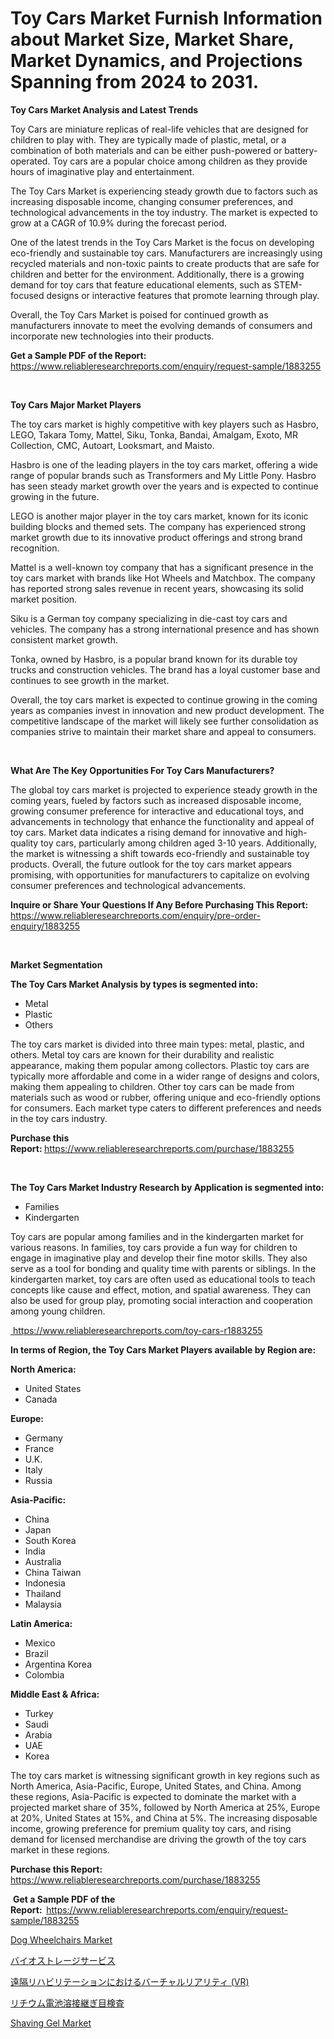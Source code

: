 <p><h1>Toy Cars Market Furnish Information about Market Size, Market Share, Market Dynamics, and Projections Spanning from 2024 to 2031.</h1></p><p><strong>Toy Cars Market Analysis and Latest Trends</strong></p>
<p><p>Toy Cars are miniature replicas of real-life vehicles that are designed for children to play with. They are typically made of plastic, metal, or a combination of both materials and can be either push-powered or battery-operated. Toy cars are a popular choice among children as they provide hours of imaginative play and entertainment.</p><p>The Toy Cars Market is experiencing steady growth due to factors such as increasing disposable income, changing consumer preferences, and technological advancements in the toy industry. The market is expected to grow at a CAGR of 10.9% during the forecast period.</p><p>One of the latest trends in the Toy Cars Market is the focus on developing eco-friendly and sustainable toy cars. Manufacturers are increasingly using recycled materials and non-toxic paints to create products that are safe for children and better for the environment. Additionally, there is a growing demand for toy cars that feature educational elements, such as STEM-focused designs or interactive features that promote learning through play.</p><p>Overall, the Toy Cars Market is poised for continued growth as manufacturers innovate to meet the evolving demands of consumers and incorporate new technologies into their products.</p></p>
<p><strong>Get a Sample PDF of the Report:&nbsp;</strong> <a href="https://www.reliableresearchreports.com/enquiry/request-sample/1883255">https://www.reliableresearchreports.com/enquiry/request-sample/1883255</a></p>
<p>&nbsp;</p>
<p><strong>Toy Cars Major Market Players</strong></p>
<p><p>The toy cars market is highly competitive with key players such as Hasbro, LEGO, Takara Tomy, Mattel, Siku, Tonka, Bandai, Amalgam, Exoto, MR Collection, CMC, Autoart, Looksmart, and Maisto. </p><p>Hasbro is one of the leading players in the toy cars market, offering a wide range of popular brands such as Transformers and My Little Pony. Hasbro has seen steady market growth over the years and is expected to continue growing in the future.</p><p>LEGO is another major player in the toy cars market, known for its iconic building blocks and themed sets. The company has experienced strong market growth due to its innovative product offerings and strong brand recognition.</p><p>Mattel is a well-known toy company that has a significant presence in the toy cars market with brands like Hot Wheels and Matchbox. The company has reported strong sales revenue in recent years, showcasing its solid market position.</p><p>Siku is a German toy company specializing in die-cast toy cars and vehicles. The company has a strong international presence and has shown consistent market growth.</p><p>Tonka, owned by Hasbro, is a popular brand known for its durable toy trucks and construction vehicles. The brand has a loyal customer base and continues to see growth in the market.</p><p>Overall, the toy cars market is expected to continue growing in the coming years as companies invest in innovation and new product development. The competitive landscape of the market will likely see further consolidation as companies strive to maintain their market share and appeal to consumers.</p></p>
<p>&nbsp;</p>
<p><strong>What Are The Key Opportunities For Toy Cars Manufacturers?</strong></p>
<p><p>The global toy cars market is projected to experience steady growth in the coming years, fueled by factors such as increased disposable income, growing consumer preference for interactive and educational toys, and advancements in technology that enhance the functionality and appeal of toy cars. Market data indicates a rising demand for innovative and high-quality toy cars, particularly among children aged 3-10 years. Additionally, the market is witnessing a shift towards eco-friendly and sustainable toy products. Overall, the future outlook for the toy cars market appears promising, with opportunities for manufacturers to capitalize on evolving consumer preferences and technological advancements.</p></p>
<p><strong>Inquire or Share Your Questions If Any Before Purchasing This Report:</strong> <a href="https://www.reliableresearchreports.com/enquiry/pre-order-enquiry/1883255">https://www.reliableresearchreports.com/enquiry/pre-order-enquiry/1883255</a></p>
<p>&nbsp;</p>
<p><strong>Market Segmentation</strong></p>
<p><strong>The Toy Cars Market Analysis by types is segmented into:</strong></p>
<p><ul><li>Metal</li><li>Plastic</li><li>Others</li></ul></p>
<p><p>The toy cars market is divided into three main types: metal, plastic, and others. Metal toy cars are known for their durability and realistic appearance, making them popular among collectors. Plastic toy cars are typically more affordable and come in a wider range of designs and colors, making them appealing to children. Other toy cars can be made from materials such as wood or rubber, offering unique and eco-friendly options for consumers. Each market type caters to different preferences and needs in the toy cars industry.</p></p>
<p><strong>Purchase this Report:&nbsp;</strong><a href="https://www.reliableresearchreports.com/purchase/1883255">https://www.reliableresearchreports.com/purchase/1883255</a></p>
<p>&nbsp;</p>
<p><strong>The Toy Cars Market Industry Research by Application is segmented into:</strong></p>
<p><ul><li>Families</li><li>Kindergarten</li></ul></p>
<p><p>Toy cars are popular among families and in the kindergarten market for various reasons. In families, toy cars provide a fun way for children to engage in imaginative play and develop their fine motor skills. They also serve as a tool for bonding and quality time with parents or siblings. In the kindergarten market, toy cars are often used as educational tools to teach concepts like cause and effect, motion, and spatial awareness. They can also be used for group play, promoting social interaction and cooperation among young children.</p></p>
<p><a href="https://www.reliableresearchreports.com/toy-cars-r1883255">&nbsp;https://www.reliableresearchreports.com/toy-cars-r1883255</a></p>
<p><strong>In terms of Region, the Toy Cars Market Players available by Region are:</strong></p>
<p>
    <p> <strong> North America: </strong>
        <ul>
            <li>United States</li>
            <li>Canada</li>
        </ul>
        </p> 
    <p> <strong> Europe: </strong>
        <ul>
            <li>Germany</li>
            <li>France</li>
            <li>U.K.</li>
            <li>Italy</li>
            <li>Russia</li>
        </ul>
        </p> 
    <p> <strong> Asia-Pacific: </strong>
        <ul>
            <li>China</li>
            <li>Japan</li>
            <li>South Korea</li>
            <li>India</li>
            <li>Australia</li>
            <li>China Taiwan</li>
            <li>Indonesia</li>
            <li>Thailand</li>
            <li>Malaysia</li>
        </ul>
        </p> 
    <p> <strong> Latin America: </strong>
        <ul>
            <li>Mexico</li>
            <li>Brazil</li>
            <li>Argentina Korea</li>
            <li>Colombia</li>
        </ul>
        </p> 
    <p> <strong> Middle East & Africa: </strong>
        <ul>
            <li>Turkey</li>
            <li>Saudi</li>
            <li>Arabia</li>
            <li>UAE</li>
            <li>Korea</li>
        </ul>
    </p>
    </p>
<p><p>The toy cars market is witnessing significant growth in key regions such as North America, Asia-Pacific, Europe, United States, and China. Among these regions, Asia-Pacific is expected to dominate the market with a projected market share of 35%, followed by North America at 25%, Europe at 20%, United States at 15%, and China at 5%. The increasing disposable income, growing preference for premium quality toy cars, and rising demand for licensed merchandise are driving the growth of the toy cars market in these regions.</p></p>
<p><strong>Purchase this Report: </strong><a href="https://www.reliableresearchreports.com/purchase/1883255">https://www.reliableresearchreports.com/purchase/1883255</a></p>
<p>&nbsp;<strong>Get a Sample PDF of the Report:&nbsp;&nbsp;</strong><a href="https://www.reliableresearchreports.com/enquiry/request-sample/1883255">https://www.reliableresearchreports.com/enquiry/request-sample/1883255</a></p>
<p><strong></strong></p>
<p><p><a href="https://github.com/prosalinda88/Market-Research-Report-List-5/blob/main/dog-wheelchairs-market.md">Dog Wheelchairs Market</a></p><p><a href="https://github.com/laurenreichert/Market-Research-Report-List-2/blob/main/8478056144204.md">バイオストレージサービス</a></p><p><a href="https://medium.com/@elmorunolfsson2023/%E3%83%90%E3%83%BC%E3%83%81%E3%83%A3%E3%83%AB%E3%83%AA%E3%82%A2%E3%83%AA%E3%83%86%E3%82%A3-vr-%E3%81%AB%E3%81%8A%E3%81%91%E3%82%8B%E3%83%86%E3%83%AC%E3%83%AA%E3%83%8F%E3%83%93%E3%83%AA%E3%83%86%E3%83%BC%E3%82%B7%E3%83%A7%E3%83%B3%E5%B8%82%E5%A0%B4%E3%82%B7%E3%82%A7%E3%82%A2%E3%81%A8%E6%96%B0%E3%81%97%E3%81%84%E3%83%88%E3%83%AC%E3%83%B3%E3%83%89%E3%81%AE%E5%88%86%E6%9E%90-%E3%82%BF%E3%82%A4%E3%83%97-%E3%82%A2%E3%83%97%E3%83%AA%E3%82%B1%E3%83%BC%E3%82%B7%E3%83%A7%E3%83%B3-%E3%82%A8%E3%83%B3%E3%83%89%E3%83%A6%E3%83%BC%E3%82%BA%E5%88%A5%E3%81%8A%E3%82%88%E3%81%B32024%E5%B9%B4%E3%81%8B%E3%82%892031%E5%B9%B4%E3%81%BE%E3%81%A7%E3%81%AE%E4%BA%88%E6%B8%AC%E3%81%AB%E3%81%A4%E3%81%84%E3%81%A6-564d5cb2ea2d">遠隔リハビリテーションにおけるバーチャルリアリティ (VR)</a></p><p><a href="https://github.com/vtbvgl20191192/Market-Research-Report-List-2/blob/main/6121275144203.md">リチウム電池溶接継ぎ目検査</a></p><p><a href="https://github.com/NorbertYates/Market-Research-Report-List-5/blob/main/shaving-gel-market.md">Shaving Gel Market</a></p></p>